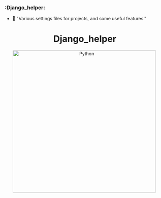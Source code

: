 ### :Django_helper:

- 👀 "Various settings files for projects, and some useful features."
<div id="header" align="center">
  <h1>Django_helper</h1>
  <img src="https://www.kanhasoft.com/blog/wp-content/uploads/2018/07/django.jpg" title="Python" alt="Python" width="450"/>&nbsp;
</div>
